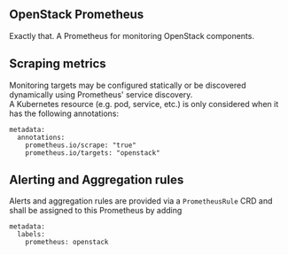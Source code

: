 OpenStack Prometheus
--------------------

Exactly that. A Prometheus for monitoring OpenStack components.

## Scraping metrics

Monitoring targets may be configured statically or be discovered dynamically using Prometheus' service discovery.  
A Kubernetes resource (e.g. pod, service, etc.) is only considered when it has the following annotations:
```
metadata:
  annotations:
    prometheus.io/scrape: "true"
    prometheus.io/targets: "openstack"
```

## Alerting and Aggregation rules

Alerts and aggregation rules are provided via a `PrometheusRule` CRD and shall be assigned to this Prometheus by adding  
```
metadata:
  labels:
    prometheus: openstack
```

